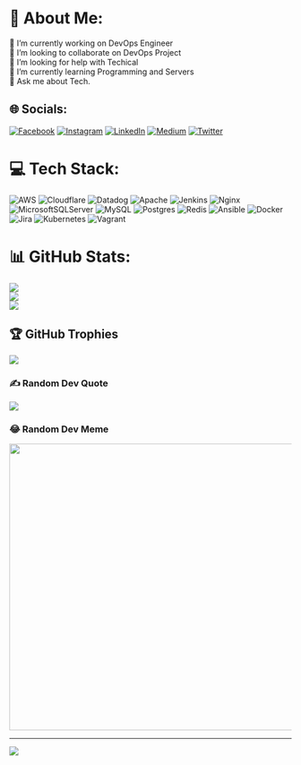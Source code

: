 <!---- 👋 Hi, I’m @nurawiguna
- 👀 I’m interested in ...
- 🌱 I’m currently learning ...
- 💞️ I’m looking to collaborate on ...
- 📫 How to reach me ...

nurawiguna/nurawiguna is a ✨ special ✨ repository because its `README.md` (this file) appears on your GitHub profile.
You can click the Preview link to take a look at your changes.
--->

# 💫 About Me:
🔭 I’m currently working on DevOps Engineer<br>👯 I’m looking to collaborate on DevOps Project<br>🤝 I’m looking for help with Techical<br>🌱 I’m currently learning Programming and Servers<br>💬 Ask me about Tech.


## 🌐 Socials:
[![Facebook](https://img.shields.io/badge/Facebook-%231877F2.svg?logo=Facebook&logoColor=white)](https://facebook.com/nurawiguna) [![Instagram](https://img.shields.io/badge/Instagram-%23E4405F.svg?logo=Instagram&logoColor=white)](https://instagram.com/nurawiguna) [![LinkedIn](https://img.shields.io/badge/LinkedIn-%230077B5.svg?logo=linkedin&logoColor=white)](https://linkedin.com/in/nurawiguna) [![Medium](https://img.shields.io/badge/Medium-12100E?logo=medium&logoColor=white)](https://medium.com/@nurawiguna) [![Twitter](https://img.shields.io/badge/Twitter-%231DA1F2.svg?logo=Twitter&logoColor=white)](https://twitter.com/nurawiguna) 

# 💻 Tech Stack:
![AWS](https://img.shields.io/badge/AWS-%23FF9900.svg?style=plastic&logo=amazon-aws&logoColor=white) ![Cloudflare](https://img.shields.io/badge/Cloudflare-F38020?style=plastic&logo=Cloudflare&logoColor=white) ![Datadog](https://img.shields.io/badge/datadog-%23632CA6.svg?style=plastic&logo=datadog&logoColor=white) ![Apache](https://img.shields.io/badge/apache-%23D42029.svg?style=plastic&logo=apache&logoColor=white) ![Jenkins](https://img.shields.io/badge/jenkins-%232C5263.svg?style=plastic&logo=jenkins&logoColor=white) ![Nginx](https://img.shields.io/badge/nginx-%23009639.svg?style=plastic&logo=nginx&logoColor=white) ![MicrosoftSQLServer](https://img.shields.io/badge/Microsoft%20SQL%20Sever-CC2927?style=plastic&logo=microsoft%20sql%20server&logoColor=white) ![MySQL](https://img.shields.io/badge/mysql-%2300f.svg?style=plastic&logo=mysql&logoColor=white) ![Postgres](https://img.shields.io/badge/postgres-%23316192.svg?style=plastic&logo=postgresql&logoColor=white) ![Redis](https://img.shields.io/badge/redis-%23DD0031.svg?style=plastic&logo=redis&logoColor=white) ![Ansible](https://img.shields.io/badge/ansible-%231A1918.svg?style=plastic&logo=ansible&logoColor=white) ![Docker](https://img.shields.io/badge/docker-%230db7ed.svg?style=plastic&logo=docker&logoColor=white) ![Jira](https://img.shields.io/badge/jira-%230A0FFF.svg?style=plastic&logo=jira&logoColor=white) ![Kubernetes](https://img.shields.io/badge/kubernetes-%23326ce5.svg?style=plastic&logo=kubernetes&logoColor=white) ![Vagrant](https://img.shields.io/badge/vagrant-%231563FF.svg?style=plastic&logo=vagrant&logoColor=white)
# 📊 GitHub Stats:
![](https://github-readme-stats.vercel.app/api?username=nurawiguna&theme=tokyonight&hide_border=true&include_all_commits=false&count_private=false)<br/>
![](https://github-readme-streak-stats.herokuapp.com/?user=nurawiguna&theme=tokyonight&hide_border=true)<br/>
![](https://github-readme-stats.vercel.app/api/top-langs/?username=nurawiguna&theme=tokyonight&hide_border=true&include_all_commits=false&count_private=false&layout=compact)

## 🏆 GitHub Trophies
![](https://github-profile-trophy.vercel.app/?username=nurawiguna&theme=tokyonight&no-frame=true&no-bg=true&margin-w=4)

### ✍️ Random Dev Quote
![](https://quotes-github-readme.vercel.app/api?type=horizontal&theme=radical)

### 😂 Random Dev Meme
<img src="https://random-memer.herokuapp.com/" width="512px"/>

---
[![](https://visitcount.itsvg.in/api?id=nurawiguna&icon=0&color=0)](https://visitcount.itsvg.in)

<!-- Proudly created with GPRM ( https://gprm.itsvg.in ) -->
